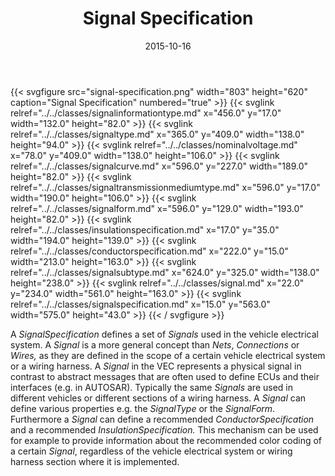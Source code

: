﻿---
title: Signal Specification
toc: false
type: specs
layout: diagram
date: "2015-10-16"
draft: false
specification: VEC
version: 1.1.2
documentType: "Recommendation"
elementType: Diagram
classes:
  - SignalInformationType
  - SignalType
  - NominalVoltage
  - SignalCurve
  - SignalTransmissionMediumType
  - SignalForm
  - InsulationSpecification
  - ConductorSpecification
  - SignalSubType
  - Signal
  - SignalSpecification
menu:
  VEC-1.1.2:    
    parent: connectivity
    identifier: connectivity/signal-specification
    weight: 1006001 

# Prev/next pager order (if `docs_section_pager` enabled in `params.toml`)
weight: 1006001
---
{{< svgfigure src="signal-specification.png" width="803" height="620" caption="Signal Specification" numbered="true" >}}
  {{< svglink relref="../../classes/signalinformationtype.md" x="456.0" y="17.0" width="132.0" height="82.0" >}}
  {{< svglink relref="../../classes/signaltype.md" x="365.0" y="409.0" width="138.0" height="94.0" >}}
  {{< svglink relref="../../classes/nominalvoltage.md" x="78.0" y="409.0" width="138.0" height="106.0" >}}
  {{< svglink relref="../../classes/signalcurve.md" x="596.0" y="227.0" width="189.0" height="82.0" >}}
  {{< svglink relref="../../classes/signaltransmissionmediumtype.md" x="596.0" y="17.0" width="190.0" height="106.0" >}}
  {{< svglink relref="../../classes/signalform.md" x="596.0" y="129.0" width="193.0" height="82.0" >}}
  {{< svglink relref="../../classes/insulationspecification.md" x="17.0" y="35.0" width="194.0" height="139.0" >}}
  {{< svglink relref="../../classes/conductorspecification.md" x="222.0" y="15.0" width="213.0" height="163.0" >}}
  {{< svglink relref="../../classes/signalsubtype.md" x="624.0" y="325.0" width="138.0" height="238.0" >}}
  {{< svglink relref="../../classes/signal.md" x="22.0" y="234.0" width="561.0" height="163.0" >}}
  {{< svglink relref="../../classes/signalspecification.md" x="15.0" y="563.0" width="575.0" height="43.0" >}}
{{< / svgfigure >}}
<p> A <i>SignalSpecification </i>defines a set of <i>Signals</i> used in the vehicle electrical system. A <i>Signal </i>is a more general concept than <i>Nets</i>, <i>Connections</i> or <i>Wires, </i>as they are defined in the scope of a certain vehicle electrical system or a wiring harness. A <i>Signal </i>in the VEC&#160;represents a physical signal in contrast to abstract messages that are often used to define ECUs and their interfaces (e.g. in AUTOSAR). Typically the same <i>Signals </i>are used in different vehicles or different sections of a wiring harness. A <i>Signal </i>can define various properties e.g. the <i>SignalType</i> or the <i>SignalForm</i>. Furthermore a <i>Signal </i>can define a recommended <i>ConductorSpecification</i> and a recommended <i>InsulationSpecification. </i>This mechanism can be used for example to provide information about the recommended color coding of a certain <i>Signal</i>, regardless of the vehicle electrical system or wiring harness section where it is implemented.      </p>